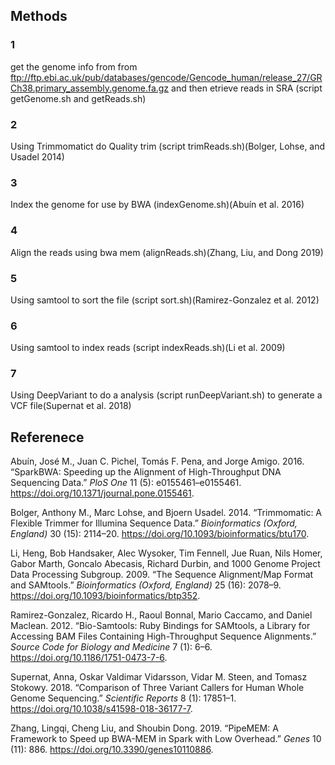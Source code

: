 Methods
-------

### 1

get the genome info from from
<a href="ftp://ftp.ebi.ac.uk/pub/databases/gencode/Gencode_human/release_27/GRCh38.primary_assembly.genome.fa.gz" class="uri">ftp://ftp.ebi.ac.uk/pub/databases/gencode/Gencode_human/release_27/GRCh38.primary_assembly.genome.fa.gz</a>
and then etrieve reads in SRA (script getGenome.sh and getReads.sh)

### 2

Using Trimmomatict do Quality trim (script trimReads.sh)(Bolger, Lohse,
and Usadel 2014)

### 3

Index the genome for use by BWA (indexGenome.sh)(Abuín et al. 2016)

### 4

Align the reads using bwa mem (alignReads.sh)(Zhang, Liu, and Dong 2019)

### 5

Using samtool to sort the file (script sort.sh)(Ramirez-Gonzalez et al.
2012)

### 6

Using samtool to index reads (script indexReads.sh)(Li et al. 2009)

### 7

Using DeepVariant to do a analysis (script runDeepVariant.sh) to
generate a VCF file(Supernat et al. 2018)

Referenece
----------

Abuín, José M., Juan C. Pichel, Tomás F. Pena, and Jorge Amigo. 2016.
“SparkBWA: Speeding up the Alignment of High-Throughput DNA Sequencing
Data.” *PloS One* 11 (5): e0155461–e0155461.
<https://doi.org/10.1371/journal.pone.0155461>.

Bolger, Anthony M., Marc Lohse, and Bjoern Usadel. 2014. “Trimmomatic: A
Flexible Trimmer for Illumina Sequence Data.” *Bioinformatics (Oxford,
England)* 30 (15): 2114–20.
<https://doi.org/10.1093/bioinformatics/btu170>.

Li, Heng, Bob Handsaker, Alec Wysoker, Tim Fennell, Jue Ruan, Nils
Homer, Gabor Marth, Goncalo Abecasis, Richard Durbin, and 1000 Genome
Project Data Processing Subgroup. 2009. “The Sequence Alignment/Map
Format and SAMtools.” *Bioinformatics (Oxford, England)* 25 (16):
2078–9. <https://doi.org/10.1093/bioinformatics/btp352>.

Ramirez-Gonzalez, Ricardo H., Raoul Bonnal, Mario Caccamo, and Daniel
Maclean. 2012. “Bio-Samtools: Ruby Bindings for SAMtools, a Library for
Accessing BAM Files Containing High-Throughput Sequence Alignments.”
*Source Code for Biology and Medicine* 7 (1): 6–6.
<https://doi.org/10.1186/1751-0473-7-6>.

Supernat, Anna, Oskar Valdimar Vidarsson, Vidar M. Steen, and Tomasz
Stokowy. 2018. “Comparison of Three Variant Callers for Human Whole
Genome Sequencing.” *Scientific Reports* 8 (1): 17851–1.
<https://doi.org/10.1038/s41598-018-36177-7>.

Zhang, Lingqi, Cheng Liu, and Shoubin Dong. 2019. “PipeMEM: A Framework
to Speed up BWA-MEM in Spark with Low Overhead.” *Genes* 10 (11): 886.
<https://doi.org/10.3390/genes10110886>.
